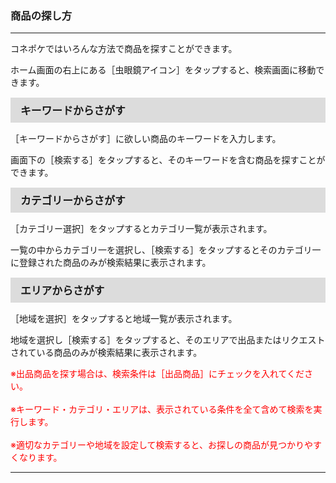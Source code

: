 <h3>商品の探し方</h3>
<hr>

コネポケではいろんな方法で商品を探すことができます。

ホーム画面の右上にある［虫眼鏡アイコン］をタップすると、検索画面に移動できます。

<div style="padding: 7px 15px; margin-top: 15px; margin-bottom: 15px; border: 1px solid #dcdcdc; background-color: #dcdcdc; font-size: 120%">
<strong>キーワードからさがす</strong>
</div>

［キーワードからさがす］に欲しい商品のキーワードを入力します。

画面下の［検索する］をタップすると、そのキーワードを含む商品を探すことができます。

<div style="padding: 7px 15px; margin-top: 15px; margin-bottom: 15px; border: 1px solid #dcdcdc; background-color: #dcdcdc; font-size: 120%">
<strong>カテゴリーからさがす</strong>
</div>

［カテゴリー選択］をタップするとカテゴリ一覧が表示されます。

一覧の中からカテゴリ一を選択し、［検索する］をタップするとそのカテゴリ一に登録された商品のみが検索結果に表示されます。

<div style="padding: 7px 15px; margin-top: 15px; margin-bottom: 15px; border: 1px solid #dcdcdc; background-color: #dcdcdc; font-size: 120%">
<strong>エリアからさがす</strong>
</div>


［地域を選択］をタップすると地域一覧が表示されます。

地域を選択し［検索する］をタップすると、そのエリアで出品またはリクエストされている商品のみが検索結果に表示されます。

<font color="#ff0000">※出品商品を探す場合は、検索条件は［出品商品］にチェックを入れてください。<br>
<br>
※キーワード・カテゴリ・エリアは、表示されている条件を全て含めて検索を実行します。<br>
<br>
※適切なカテゴリーや地域を設定して検索すると、お探しの商品が見つかりやすくなります。
</font>

<hr>